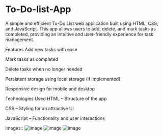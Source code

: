 # To-Do-list-App
A simple and efficient To-Do List web application built using HTML, CSS, and JavaScript. This app allows users to add, delete, and mark tasks as completed, providing an intuitive and user-friendly experience for task management.

Features
Add new tasks with ease

Mark tasks as completed

Delete tasks when no longer needed

Persistent storage using local storage (if implemented)

Responsive design for mobile and desktop

Technologies Used
HTML – Structure of the app

CSS – Styling for an attractive UI

JavaScript – Functionality and user interactions

Images::
![image](https://github.com/user-attachments/assets/a411bdf4-7c26-4386-9533-6d9a28bada0d)
![image](https://github.com/user-attachments/assets/c1184b26-1f85-4bb7-9f70-631fdd920a61)
![image](https://github.com/user-attachments/assets/ceed754d-6fca-4889-95a5-33eb5f9019c2)


